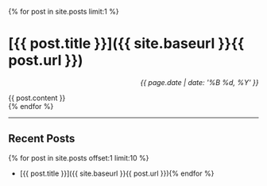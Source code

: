{% for post in site.posts limit:1 %}
# [{{ post.title }}]({{ site.baseurl }}{{ post.url }})
<p style="text-align:right; font-style:italic;">{{ page.date | date: '%B %d, %Y' }}</p>
<div>{{ post.content }}</div>
{% endfor %}

---
## Recent Posts
{% for post in site.posts offset:1 limit:10 %}
- [{{ post.title }}]({{ site.baseurl }}{{ post.url }}){% endfor %}
